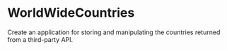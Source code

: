 # WorldWideCountries
Create an application for storing and manipulating the countries returned from a third-party API.
